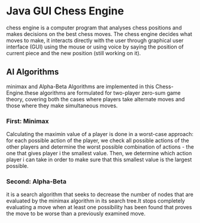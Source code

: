# Java GUI Chess Engine
chess engine is a computer program that analyses chess positions and makes decisions on the best chess moves.
The chess engine decides what moves to make, it interacts directly with the user through graphical user interface (GUI) using the mouse or using voice by saying the position of current piece and the new position (still working on it).
## AI Algorithms
minimax and Alpha-Beta Algorithms are implemented in this Chess-Engine.these algorithms are formulated for two-player zero-sum game theory, covering both the cases where players take alternate moves and those where they make simultaneous moves.
### First: Minimax
Calculating the maximin value of a player is done in a worst-case approach: for each possible action of the player, we check all possible actions of the other players and determine the worst possible combination of actions - the one that gives player i the smallest value. Then, we determine which action player i can take in order to make sure that this smallest value is the largest possible.
### Second: Alpha-Beta
it is a search algorithm that seeks to decrease the number of nodes that are evaluated by the minimax algorithm in its search tree.It stops completely evaluating a move when at least one possibility has been found that proves the move to be worse than a previously examined move. 
